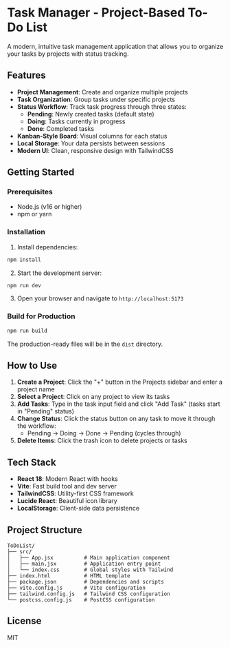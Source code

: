 # Task Manager - Project-Based To-Do List

A modern, intuitive task management application that allows you to organize your tasks by projects with status tracking.

## Features

- **Project Management**: Create and organize multiple projects
- **Task Organization**: Group tasks under specific projects
- **Status Workflow**: Track task progress through three states:
  - **Pending**: Newly created tasks (default state)
  - **Doing**: Tasks currently in progress
  - **Done**: Completed tasks
- **Kanban-Style Board**: Visual columns for each status
- **Local Storage**: Your data persists between sessions
- **Modern UI**: Clean, responsive design with TailwindCSS

## Getting Started

### Prerequisites

- Node.js (v16 or higher)
- npm or yarn

### Installation

1. Install dependencies:
```bash
npm install
```

2. Start the development server:
```bash
npm run dev
```

3. Open your browser and navigate to `http://localhost:5173`

### Build for Production

```bash
npm run build
```

The production-ready files will be in the `dist` directory.

## How to Use

1. **Create a Project**: Click the "+" button in the Projects sidebar and enter a project name
2. **Select a Project**: Click on any project to view its tasks
3. **Add Tasks**: Type in the task input field and click "Add Task" (tasks start in "Pending" status)
4. **Change Status**: Click the status button on any task to move it through the workflow:
   - Pending → Doing → Done → Pending (cycles through)
5. **Delete Items**: Click the trash icon to delete projects or tasks

## Tech Stack

- **React 18**: Modern React with hooks
- **Vite**: Fast build tool and dev server
- **TailwindCSS**: Utility-first CSS framework
- **Lucide React**: Beautiful icon library
- **LocalStorage**: Client-side data persistence

## Project Structure

```
ToDoList/
├── src/
│   ├── App.jsx          # Main application component
│   ├── main.jsx         # Application entry point
│   └── index.css        # Global styles with Tailwind
├── index.html           # HTML template
├── package.json         # Dependencies and scripts
├── vite.config.js       # Vite configuration
├── tailwind.config.js   # Tailwind CSS configuration
└── postcss.config.js    # PostCSS configuration
```

## License

MIT
